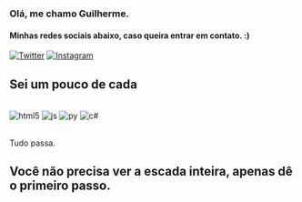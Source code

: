 
### Olá, me chamo Guilherme.

#### Minhas redes sociais abaixo, caso queira entrar em contato. :)

[![Twitter](https://img.shields.io/badge/Twitter-1DA1F2?style=for-the-badge&logo=twitter&logoColor=white)](https://twitter.com/#)
[![Instagram](https://img.shields.io/badge/Instagram-E4405F?style=for-the-badge&logo=instagram&logoColor=white)](https://www.instagram.com/elonmusk/)


## Sei um pouco de cada 

<div style="display: inline_block"><br/>
  <img  Align="cebnter" alt="html5" src="https://img.shields.io/badge/HTML5-E34F26?style=for-the-badge&logo=html5&logoColor=white" />  <img  Align="cebnter" alt="js" src="https://img.shields.io/badge/JavaScript-F7DF1E?style=for-the-badge&logo=javascript&logoColor=black" />  <img  Align="cebnter" alt="py" src="https://img.shields.io/badge/Python-3776AB?style=for-the-badge&logo=python&logoColor=white" />  <img  Align="cebnter" alt="c#" src="https://img.shields.io/badge/C%23-239120?style=for-the-badge&logo=c-sharp&logoColor=white" />
<div><br/>

Tudo passa.

## Você não precisa ver a escada inteira, apenas dê o primeiro passo.

